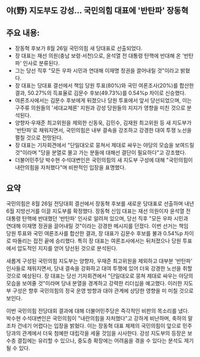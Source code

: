 ## 야(野) 지도부도 강성… 국민의힘 대표에 '반탄파' 장동혁

## 주요 내용:
*   장동혁 후보가 8월 26일 국민의힘 새 당대표로 선출되었다.
*   장 대표는 재선 의원(충남 보령·서천)으로, 윤석열 전 대통령 탄핵에 반대해 온 '반탄파' 인사로 분류된다.
*   그는 당선 직후 "모든 우파 시민과 연대해 이재명 정권을 끌어내릴 것"이라고 밝혔다.
*   장 대표는 당대표 결선에서 책임 당원 투표(80%)와 국민 여론조사(20%)를 합산한 결과, 50.27%의 득표율로 김문수 후보(49.73%)를 0.54%p 차이로 신승했다.
*   여론조사에서는 김문수 후보에게 뒤졌으나 당원 투표에서 앞서 당선되었으며, 이는 구주류 의원들의 '세대교체론' 지원과 강성 당원들의 지지가 영향을 미친 것으로 분석된다.
*   양향자·우재준 최고위원을 제외한 신동욱, 김민수, 김재원 최고위원 등 새 지도부가 '반탄파'로 채워지면서, 국민의힘은 내부 결속을 강조하고 강경한 대여 투쟁 노선을 펼칠 것으로 전망된다.
*   장 대표는 기자회견에서 "단일대오로 뭉쳐서 제대로 싸우는 야당의 모습을 보여드릴 것"이라며 "당을 분열로 몰고 가는 분들에 대해선 결단이 필요하다"고 강조했다.
*   더불어민주당 박수현 수석대변인은 국민의힘의 새 지도부 구성에 대해 "국민의힘이 내란의힘을 자처했다"며 비판적인 입장을 표명했다.

## 요약
국민의힘은 8월 26일 전당대회 결선에서 장동혁 후보를 새로운 당대표로 선출하며 내년 6월 지방선거를 이끌 지도부를 확정했다. 장동혁 신임 대표는 재선 의원이자 윤석열 전 대통령 탄핵에 반대했던 '반탄파' 인사로 알려져 있으며, 당선 직후 "모든 우파 시민과 연대해 이재명 정권을 끌어내릴 것"이라는 강경한 메시지를 던졌다. 이번 선거는 책임 당원 투표와 국민 여론조사를 합산한 결과, 장 대표가 김문수 후보를 불과 0.54%p 차이로 따돌리는 접전 끝에 승리했다. 특히 장 대표는 여론조사에서는 뒤처졌으나 당원 투표에서 압도적인 지지를 얻어 당선된 것으로 분석된다.

새롭게 구성된 국민의힘 지도부는 양향자, 우재준 최고위원을 제외하고 대부분 '반탄파' 인사들로 채워지면서, 당내 결속을 강화하고 대여 투쟁에 있어 더욱 강경한 노선을 취할 것으로 예상된다. 장 대표는 당선 기자회견에서 "단일대오로 뭉쳐 제대로 싸우는 야당의 모습을 보여줄 것"이라며 당내 분열을 경계하고 강력한 리더십을 예고했다. 이러한 지도부 구성은 향후 국민의힘의 정국 운영 방향과 대야 관계에 상당한 영향을 미 미칠 것으로 보인다.

이번 국민의힘 전당대회 결과에 대해 더불어민주당은 즉각적인 비판의 목소리를 냈다. 박수현 수석대변인은 국민의힘이 "내란의힘을 자처했다"고 강하게 비난하며, 축하의 말조차 건네기 어렵다는 입장을 밝혔다. 이는 장동혁 대표 체제의 국민의힘이 앞으로 민주당과의 관계에서 더욱 첨예한 대립각을 세울 것임을 시사한다. 강성 지도부의 등장은 보수층 결집에는 유리할 수 있으나, 중도층 확장에는 어려움을 겪을 수 있다는 분석도 제기될 수 있다.
